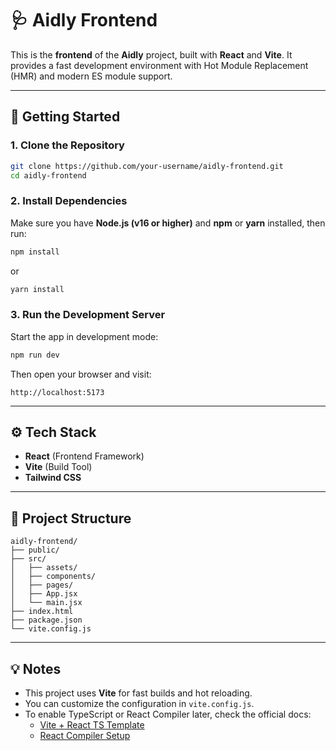 # 🩺 Aidly Frontend

This is the **frontend** of the **Aidly** project, built with **React** and **Vite**. It provides a fast development environment with Hot Module Replacement (HMR) and modern ES module support.

---

## 🚀 Getting Started

### 1. Clone the Repository

```bash
git clone https://github.com/your-username/aidly-frontend.git
cd aidly-frontend
```

### 2. Install Dependencies

Make sure you have **Node.js (v16 or higher)** and **npm** or **yarn** installed, then run:

```bash
npm install
```

or

```bash
yarn install
```

### 3. Run the Development Server

Start the app in development mode:

```bash
npm run dev
```

Then open your browser and visit:

```
http://localhost:5173
```

---

## ⚙️ Tech Stack

- **React** (Frontend Framework)
- **Vite** (Build Tool)
- **Tailwind CSS**

---

## 📁 Project Structure

```
aidly-frontend/
├── public/
├── src/
│   ├── assets/
│   ├── components/
│   ├── pages/
│   ├── App.jsx
│   └── main.jsx
├── index.html
├── package.json
└── vite.config.js
```

---

## 💡 Notes

- This project uses **Vite** for fast builds and hot reloading.
- You can customize the configuration in `vite.config.js`.
- To enable TypeScript or React Compiler later, check the official docs:
  - [Vite + React TS Template](https://github.com/vitejs/vite/tree/main/packages/create-vite/template-react-ts)
  - [React Compiler Setup](https://react.dev/learn/react-compiler/installation)
